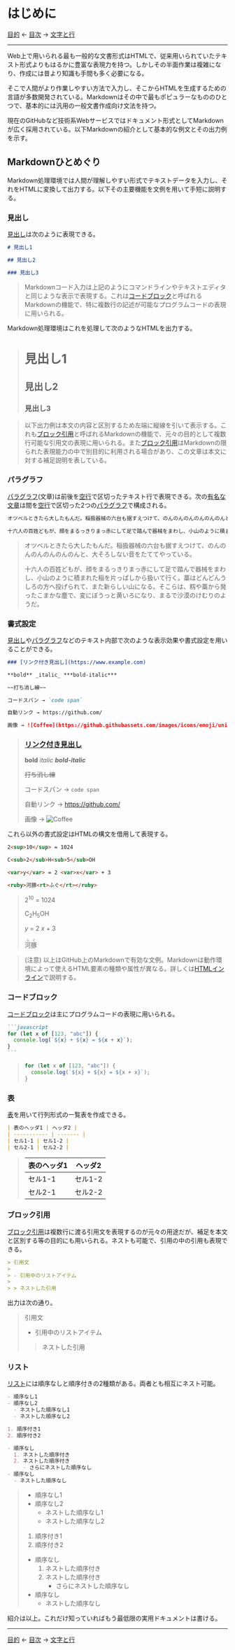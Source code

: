 # はじめに

[目的](README.md#目的)
← [目次](index.md) →
[文字と行](characters.md)

------------------------------------------------------------------------

Web上で用いられる最も一般的な文書形式はHTMLで、従来用いられていたテキスト形式よりもはるかに豊富な表現力を持つ。しかしその半面作業は複雑になり、作成には昔より知識も手間も多く必要になる。

そこで人間がより作業しやすい方法で入力し、そこからHTMLを生成するための言語が多数開発されている。Markdownはその中で最もポピュラーなもののひとつで、基本的には汎用の一般文書作成向け文法を持つ。

現在のGitHubなど技術系Webサービスではドキュメント形式としてMarkdownが広く採用されている。以下Markdownの紹介として基本的な例文とその出力例を示す。

## Markdownひとめぐり

Markdown処理環境では人間が理解しやすい形式でテキストデータを入力し、それをHTMLに変換して出力する。以下その主要機能を文例を用いて手短に説明する。

### 見出し

[見出し]は次のように表現できる。

```markdown
# 見出し1

## 見出し2

### 見出し3
```

> Markdownコード入力は上記のようにコマンドラインやテキストエディタと同じような表示で表現する。これは[コードブロック]と呼ばれるMarkdownの機能で、特に複数行の記述が可能なプログラムコードの表現に用いられる。

Markdown処理環境はこれを処理して次のようなHTMLを出力する。

> # 見出し1
> 
> ## 見出し2
> 
> ### 見出し3

> 以下出力例は本文の内容と区別するため左端に縦線を引いて表示する。これも[ブロック引用]と呼ばれるMarkdownの機能で、元々の目的として複数行可能な引用文の表現に用いられる。また[ブロック引用]はMarkdownの限られた表現能力の中で別目的に利用される場合があり、この文章は本文に対する補足説明を表している。

### パラグラフ

[パラグラフ]\(文章)は前後を[空行]で区切ったテキスト行で表現できる。次の[有名な文章](https://www.aozora.gr.jp/cards/000081/files/466_42316.html)は間を[空行]で区切った2つの[パラグラフ]で構成される。

```markdown
オツベルときたら大したもんだ。稲扱器械の六台も据すえつけて、のんのんのんのんのんのんと、大そろしない音をたててやっている。

十六人の百姓どもが、顔をまるっきりまっ赤にして足で踏んで器械をまわし、小山のように積まれた稲を片っぱしから扱いて行く。藁はどんどんうしろの方へ投げられて、また新らしい山になる。そこらは、籾や藁から発ったこまかな塵で、変にぼうっと黄いろになり、まるで沙漠のけむりのようだ。
```

> オツベルときたら大したもんだ。稲扱器械の六台も据すえつけて、のんのんのんのんのんのんと、大そろしない音をたててやっている。
> 
> 十六人の百姓どもが、顔をまるっきりまっ赤にして足で踏んで器械をまわし、小山のように積まれた稲を片っぱしから扱いて行く。藁はどんどんうしろの方へ投げられて、また新らしい山になる。そこらは、籾や藁から発ったこまかな塵で、変にぼうっと黄いろになり、まるで沙漠のけむりのようだ。

### 書式設定

[見出し]や[パラグラフ]などのテキスト内部で次のような表示効果や書式設定を用いることができる。

```markdown
### [リンク付き見出し](https://www.example.com)

**bold** _italic_ ***bold-italic***

~~打ち消し線~~

コードスパン → `code span`

自動リンク → https://github.com/

画像 → ![Coffee](https://github.githubassets.com/images/icons/emoji/unicode/2615.png?v8)
```

> ### [リンク付き見出し](https://www.example.com)
> 
> **bold** _italic_ ***bold-italic***
> 
> ~~打ち消し線~~
> 
> コードスパン → `code span`
> 
> 自動リンク → https://github.com/
> 
> 画像 → ![Coffee](https://github.githubassets.com/images/icons/emoji/unicode/2615.png?v8)

これら以外の書式設定はHTMLの構文を借用して表現する。

```markdown
2<sup>10</sup> = 1024

C<sub>2</sub>H<sub>5</sub>OH

<var>y</var> = 2 <var>x</var> + 3

<ruby>河豚<rt>ふぐ</rt></ruby>
```

> 2<sup>10</sup> = 1024
> 
> C<sub>2</sub>H<sub>5</sub>OH
> 
> <var>y</var> = 2 <var>x</var> + 3
> 
> <ruby>河豚<rt>ふぐ</rt></ruby>

> (注意) 以上はGitHub上のMarkdownで有効な文例。Markdownは動作環境によって使えるHTML要素の種類や属性が異なる。詳しくは[HTMLインライン]で説明する。

### コードブロック

[コードブロック]は主にプログラムコードの表現に用いられる。

``````markdown
```javascript
for (let x of [123, "abc"]) {
  console.log(`${x} + ${x} = ${x + x}`);
}
```
``````

> ```javascript
> for (let x of [123, "abc"]) {
>   console.log(`${x} + ${x} = ${x + x}`);
> }
> ```

### 表

[表]を用いて行列形式の一覧表を作成できる。

```markdown
| 表のヘッダ1 | ヘッダ2 |
| ----------- | ------- |
| セル1-1 | セル1-2 |
| セル2-1 | セル2-2 |
```

> | 表のヘッダ1 | ヘッダ2 |
> | - | - |
> | セル1-1 | セル1-2 |
> | セル2-1 | セル2-2 |

### ブロック引用

[ブロック引用]は複数行に渡る引用文を表現するのが元々の用途だが、補足を本文と区別する等の目的にも用いられる。ネストも可能で、引用の中の引用も表現できる。

```markdown
> 引用文
> 
> - 引用中のリストアイテム
> 
> > ネストした引用
```

出力は次の通り。

> 引用文
> 
> - 引用中のリストアイテム
> 
> > ネストした引用

### リスト

[リスト]には順序なしと順序付きの2種類がある。両者とも相互にネスト可能。

```markdown
- 順序なし1
- 順序なし2
  - ネストした順序なし1
  - ネストした順序なし2

1. 順序付き1
2. 順序付き2

- 順序なし
  1. ネストした順序付き
  2. ネストした順序付き
     - さらにネストした順序なし
- 順序なし
  - ネストした順序なし
```

> - 順序なし1
> - 順序なし2
>   - ネストした順序なし1
>   - ネストした順序なし2
> 
> 1. 順序付き1
> 2. 順序付き2
> 
> - 順序なし
>   1. ネストした順序付き
>   2. ネストした順序付き
>      - さらにネストした順序なし
> - 順序なし
>   - ネストした順序なし

紹介は以上。これだけ知っていればもう最低限の実用ドキュメントは書ける。

------------------------------------------------------------------------

[目的](README.md#目的)
← [目次](index.md) →
[文字と行](characters.md)

[HTMLインライン]: html-inlines.md
[コードブロック]: code-blocks.md
[パラグラフ]: paragraphs.md
[ブロック引用]: block-quates.md
[リスト]: lists.md
[空行]: characters.md#空行
[表]: tables.md
[見出し]: headings.md
